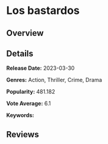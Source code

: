 # Los bastardos

## Overview

 

## Details

**Release Date:** 2023-03-30

**Genres:** Action, Thriller, Crime, Drama

**Popularity:** 481.182

**Vote Average:** 6.1

**Keywords:** 

## Reviews

